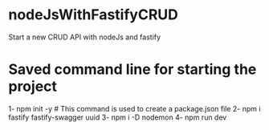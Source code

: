 # nodeJsWithFastifyCRUD
Start a new CRUD API with nodeJs and  fastify

# Saved command line for starting the project
1- npm init -y # This command is used to create a package.json file
2- npm i fastify fastify-swagger uuid
3- npm i -D nodemon
4- npm run dev
